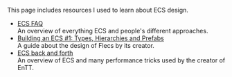 This page includes resources I used to learn about ECS design.

- [ECS FAQ](https://github.com/SanderMertens/ecs-faq)<br>
An overview of everything ECS and people's different approaches.
- [Building an ECS #1: Types, Hierarchies and Prefabs](https://ajmmertens.medium.com/building-an-ecs-1-types-hierarchies-and-prefabs-9f07666a1e9d)<br>
A guide about the design of Flecs by its creator.
- [ECS back and forth](https://skypjack.github.io/2019-02-14-ecs-baf-part-1/)<br>
An overview of ECS and many performance tricks used by the creator of EnTT.
